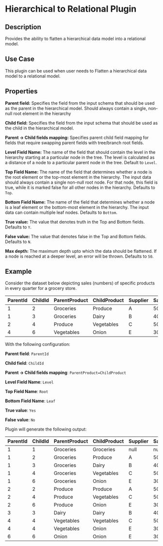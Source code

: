 # Hierarchical to Relational Plugin

Description
----------- 
Provides the ability to flatten a hierarchical data model into a relational model.

Use Case
--------
This plugin can be used when user needs to Flatten a hierarchical data model to a relational model.

Properties
----------
**Parent field:** Specifies the field from the input schema that should be used as the parent in the hierarchical model.
Should always contain a single, non-null root element in the hierarchy

**Child field:** Specifies the field from the input schema that should be used as the child in the hierarchical model.

**Parent -> Child fields mapping:** Specifies parent child field mapping for fields that require swapping parent 
fields with tree/branch root fields.

**Level Field Name:** The name of the field that should contain the level in the hierarchy starting at a particular node
in the tree. The level is calculated as a distance of a node to a particular parent node in the tree. Default to `Level`.

**Top Field Name:** The name of the field that determines whether a node is the root element or the top-most element in
the hierarchy. The input data should always contain a single non-null root node. For that node, this field is true,
while it is marked false for all other nodes in the hierarchy. Defaults to `Top`.

**Bottom Field Name:** The name of the field that determines whether a node is a leaf element or the bottom-most element
in the hierarchy. The input data can contain multiple leaf nodes. Defaults to `Bottom`.

**True value:** The value that denotes truth in the Top and Bottom fields. Defaults to `Y`.

**False value:** The value that denotes false in the Top and Bottom fields. Defaults to `N`.

**Max depth:** The maximum depth upto which the data should be flattened. If a node is reached at a deeper level, 
an error will be thrown. Defaults to `50`.

Example
-------
Consider the dataset below depicting sales (numbers) of specific products in every quarter for a grocery store.

|ParentId|ChildId|ParentProduct|ChildProduct|Supplier|Sales|
|--------|-------|-------------|------------|--------|-----|
|1|2|Groceries|Produce|A|50|
|1|3|Groceries|Dairy|B|40|
|2|4|Produce|Vegetables|C|50|
|4|6|Vegetables|Onion|E|30|

With the following configuration:

**Parent field**: `ParentId`

**Child field**: `ChildId`

**Parent -> Child fields mapping**: `ParentProduct=ChildProduct`

**Level Field Name**: `Level`

**Top Field Name**: `Root`

**Bottom Field Name**: `Leaf`

**True value**: `Yes`

**False value**: `No`

Plugin will generate the following output:

|ParentId|ChildId|ParentProduct|ChildProduct|Supplier|Sales|Level|Root|Leaf|
|--------|-------|-------------|------------|--------|-----|-----|--------|-----------|
|1|1|Groceries|Groceries|null|null|0|Yes|No|
|1|2|Groceries|Produce|A|50|1|No|No|
|1|3|Groceries|Dairy|B|40|1|No|Yes|
|1|4|Groceries|Vegetables|C|50|2|No|No|
|1|6|Groceries|Onion|E|30|3|No|Yes|
|2|2|Produce|Produce|A|50|0|No|No|
|2|4|Produce|Vegetables|C|50|1|No|No|
|2|6|Produce|Onion|E|30|2|No|Yes|
|3|3|Dairy|Dairy|B|40|0|No|Yes|
|4|4|Vegetables|Vegetables|C|50|0|No|No|
|4|4|Vegetables|Onion|E|30|1|No|Yes|
|6|6|Onion|Onion|E|30|0|No|Yes|